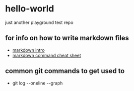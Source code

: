 # hello-world
just another playground test repo

## for info on how to write markdown files
* [markdown intro](https://daringfireball.net/projects/markdown/)
* [markdown command cheat sheet](https://github.com/adam-p/markdown-here/wiki/Markdown-Cheatsheet)

## common git commands to get used to
* git log --oneline --graph
